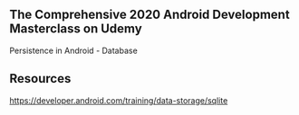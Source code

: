 ## The Comprehensive 2020 Android Development Masterclass on Udemy

Persistence in Android - Database

## Resources
https://developer.android.com/training/data-storage/sqlite
